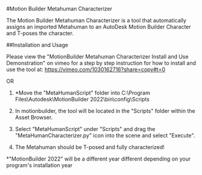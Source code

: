 #Motion Builder Metahuman Characterizer

The Motion Builder Metahuman Characterizer is a tool that automatically assigns an imported Metahuman to an AutoDesk Motion Builder Character and T-poses the character.

##Installation and Usage

Please view the "MotionBuilder Metahuman Characterizer Install and Use Demonstration" on vimeo for a step by step instruction for how to install and use the tool at:
https://vimeo.com/1030162716?share=copy#t=0

OR

1. *Move the "MetaHumanScript" folder into C:\Program Files\Autodesk\MotionBuilder 2022\bin\config\Scripts

2. In motionbuilder, the tool will be located in the "Scripts" folder within the Asset Browser.

3. Select "MetaHumanScript" under "Scripts" and drag the "MetaHumanCharacterizer.py" icon into the scene and select "Execute".

4. The Metahuman should be T-posed and fully characterized!


*"MotionBuilder 2022" will be a different year different depending on your program's installation year


